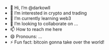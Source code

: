 - 👋 Hi, I’m @darkowll
- 👀 I’m interested in crypto and trading 
- 🌱 I’m currently learning web3
- 💞️ I’m looking to collaborate on ... 
- 📫 How to reach me here
- 😄 Pronouns: ...
- ⚡ Fun fact: bitcoin gonna take over the world!

<!---
darkowll/darkowll is a ✨ special ✨ repository because its `README.md` (this file) appears on your GitHub profile.
You can click the Preview link to take a look at your changes.
--->
